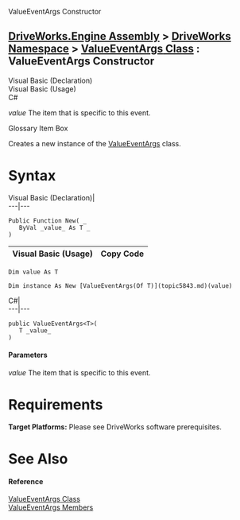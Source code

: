ValueEventArgs<T> Constructor   
  
[DriveWorks.Engine Assembly](topic2156.md) > [DriveWorks Namespace](topic2159.md) > [ValueEventArgs<T> Class](topic5843.md) : ValueEventArgs<T> Constructor  
---  
  
Visual Basic (Declaration)    
Visual Basic (Usage)    
C# 

_value_
    The item that is specific to this event.

Glossary Item Box

Creates a new instance of the [ValueEventArgs<T>](topic5843.md) class. 

# Syntax

Visual Basic (Declaration)|   
---|---  
      
    
    Public Function New( _
       ByVal _value_ As T _
    )  
  
Visual Basic (Usage)| Copy Code  
---|---  
      
    
    Dim value As T
     
    Dim instance As New [ValueEventArgs(Of T)](topic5843.md)(value)  
  
C#|   
---|---  
      
    
    public ValueEventArgs<T>( 
       T _value_
    )  
  
#### Parameters

 _value_
    The item that is specific to this event.

# Requirements

**Target Platforms:** Please see DriveWorks software prerequisites.

# See Also

#### Reference

[ValueEventArgs<T> Class](topic5843.md)   
[ValueEventArgs<T> Members](topic5844.md)


